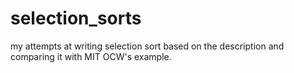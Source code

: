 # selection_sorts
my attempts at writing selection sort based on the description and comparing it with MIT OCW's example.
